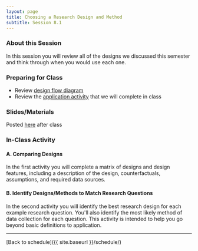 ```yaml
---
layout: page
title: Choosing a Research Design and Method
subtitle: Session 8.1
---
```


### About this Session

In this session you will review all of the designs we discussed this semester and think through when you would use each one.

### Preparing for Class

* Review [design flow diagram](https://drive.google.com/file/d/0Bxn_jkXZ1lxuWkhFcTUzdWVkZ0E/view?usp=sharing)
* Review the [application activity](https://drive.google.com/open?id=1VFOhVSzHFO7uFHaK1-uz2WaOgH17wvr7) that we will complete in class

### Slides/Materials

Posted [here](https://drive.google.com/drive/folders/0Bxn_jkXZ1lxuVklQakF4MjZGSDQ?usp=sharing) after class

### In-Class Activity

#### A. Comparing Designs

In the first activity you will complete a matrix of designs and design features, including a description of the design, counterfactuals, assumptions, and required data sources.

#### B. Identify Designs/Methods to Match Research Questions

In the second activity you will identify the best research design for each example research question. You'll also identify the most likely method of data collection for each question. This activity is intended to help you go beyond basic definitions to application. 

* * *

[Back to schedule]({{ site.baseurl }}/schedule/)